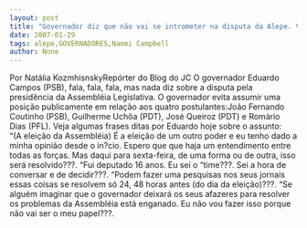 ```yaml
---
layout: post
title: "Governador diz que não vai se intrometer na disputa da Alepe. Você acredita? "
date: 2007-01-29
tags: alepe,GOVERNADORES,Naomi Campbell
author: None
---
```

Por Natália KozmhisnskyRepórter do Blog do JC
O governador Eduardo Campos (PSB), fala, fala, fala, mas nada diz sobre a disputa pela presidência da Assembléia Legislativa. 
O governador&nbsp;evita&nbsp;assumir uma posição publicamente em relação aos quatro postulantes:João Fernando Coutinho (PSB), Guilherme Uchôa (PDT), José Queiroz (PDT) e Romário Dias (PFL). 
Veja algumas frases ditas por Eduardo hoje sobre o assunto:&nbsp;&nbsp; 
“(A eleição da Assembléia) É a eleição de um outro poder e eu tenho dado a minha opinião desde o in?cio. Espero que que haja um entendimento entre todas as forças. Mas daqui para sexta-feira, de uma forma ou de outra, isso será resolvido???.
“Fui deputado 16 anos. Eu sei o “time???. Sei a hora de conversar e de decidir???.
“Podem fazer uma pesquisas nos seus jornais essas coisas se resolvem só 24, 48 horas antes (do dia da&nbsp;eleição)???.
“Se alguém imaginar que o governador deixará os seus afazeres para resolver os problemas da Assembléia está enganado. Eu não vou fazer isso porque não vai ser o meu papel???. 